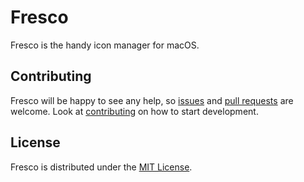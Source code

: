 # Fresco

Fresco is the handy icon manager for macOS.

## Contributing

Fresco will be happy to see any help, so [issues](https://github.com/vanyauhalin/Fresco/issues) and [pull requests](https://github.com/vanyauhalin/Fresco/pulls) are welcome. Look at [contributing](./CONTRIBUTING.md) on how to start development.

## License

Fresco is distributed under the [MIT License](./LICENSE).
